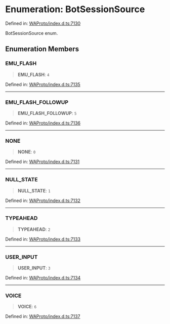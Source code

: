 # Enumeration: BotSessionSource

Defined in: [WAProto/index.d.ts:7130](https://github.com/Fokusdotid/bail/blob/c270ba4454f95d50cec87a9d90b03360fac7058e/WAProto/index.d.ts#L7130)

BotSessionSource enum.

## Enumeration Members

### EMU\_FLASH

> **EMU\_FLASH**: `4`

Defined in: [WAProto/index.d.ts:7135](https://github.com/Fokusdotid/bail/blob/c270ba4454f95d50cec87a9d90b03360fac7058e/WAProto/index.d.ts#L7135)

***

### EMU\_FLASH\_FOLLOWUP

> **EMU\_FLASH\_FOLLOWUP**: `5`

Defined in: [WAProto/index.d.ts:7136](https://github.com/Fokusdotid/bail/blob/c270ba4454f95d50cec87a9d90b03360fac7058e/WAProto/index.d.ts#L7136)

***

### NONE

> **NONE**: `0`

Defined in: [WAProto/index.d.ts:7131](https://github.com/Fokusdotid/bail/blob/c270ba4454f95d50cec87a9d90b03360fac7058e/WAProto/index.d.ts#L7131)

***

### NULL\_STATE

> **NULL\_STATE**: `1`

Defined in: [WAProto/index.d.ts:7132](https://github.com/Fokusdotid/bail/blob/c270ba4454f95d50cec87a9d90b03360fac7058e/WAProto/index.d.ts#L7132)

***

### TYPEAHEAD

> **TYPEAHEAD**: `2`

Defined in: [WAProto/index.d.ts:7133](https://github.com/Fokusdotid/bail/blob/c270ba4454f95d50cec87a9d90b03360fac7058e/WAProto/index.d.ts#L7133)

***

### USER\_INPUT

> **USER\_INPUT**: `3`

Defined in: [WAProto/index.d.ts:7134](https://github.com/Fokusdotid/bail/blob/c270ba4454f95d50cec87a9d90b03360fac7058e/WAProto/index.d.ts#L7134)

***

### VOICE

> **VOICE**: `6`

Defined in: [WAProto/index.d.ts:7137](https://github.com/Fokusdotid/bail/blob/c270ba4454f95d50cec87a9d90b03360fac7058e/WAProto/index.d.ts#L7137)
